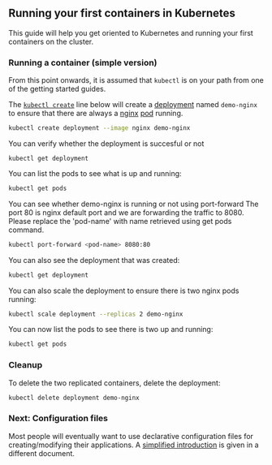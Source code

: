## Running your first containers in Kubernetes

This guide will help you get oriented to Kubernetes and running your first containers on the cluster.

### Running a container (simple version)

From this point onwards, it is assumed that `kubectl` is on your path from one of the getting started guides.

The [`kubectl create`](https://kubernetes.io/docs/reference/generated/kubectl/kubectl-commands#create) line below will create a [deployment](https://kubernetes.io/docs/concepts/workloads/controllers/deployment/) named `demo-nginx` to ensure that there are always a [nginx](https://hub.docker.com/_/nginx/) [pod](https://kubernetes.io/docs/concepts/workloads/pods/pod-overview/) running.

```bash
kubectl create deployment --image nginx demo-nginx
```

You can verify whether the deployment is succesful or not 
```
kubectl get deployment
```

You can list the pods to see what is up and running:

```bash
kubectl get pods
```

You can see whether demo-nginx is running or not using port-forward
The port 80 is nginx default port and we are forwarding the traffic to 8080.
Please replace the 'pod-name' with name retrieved using get pods command.

```bash
kubectl port-forward <pod-name> 8080:80
```

You can also see the deployment that was created:

```bash
kubectl get deployment
```

You can also scale the deployment to ensure there is two nginx pods running:

```bash
kubectl scale deployment --replicas 2 demo-nginx
```

You can now list the pods to see there is two up and running:

```bash
kubectl get pods
```

### Cleanup

To delete the two replicated containers, delete the deployment:

```bash
kubectl delete deployment demo-nginx
```

### Next: Configuration files

Most people will eventually want to use declarative configuration files for creating/modifying their applications.  A [simplified introduction](https://kubernetes.io/docs/user-journeys/users/application-developer/foundational/#section-2)
is given in a different document.


